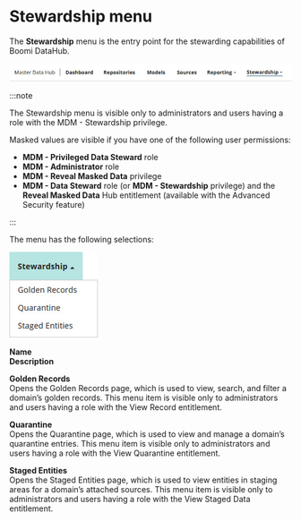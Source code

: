 # Stewardship menu 

<head>
  <meta name="guidename" content="DataHub"/>
  <meta name="context" content="GUID-46c25a29-2b5e-4f1e-96de-2350c04fa03e"/>
</head>


The **Stewardship** menu is the entry point for the stewarding capabilities of Boomi DataHub.



![The Stewardship menu is opened from the menu.](../Images/Stewardship/mdm-mn-main-stewardship_3bb4e04f-cc97-4cb3-a3a7-3bb3f007ab93.jpg)

:::note

The Stewardship menu is visible only to administrators and users having a role with the MDM - Stewardship privilege.

Masked values are visible if you have one of the following user permissions:

- **MDM - Privileged Data Steward** role
- **MDM - Administrator** role
- **MDM - Reveal Masked Data** privilege
- **MDM - Data Steward** role (or **MDM - Stewardship** privilege) and the **Reveal Masked Data** Hub entitlement (available with the Advanced Security feature)

:::

The menu has the following selections:

![Stewardship menu](../Images/Stewardship/img-hub-menu-stewardship_f055d777-918c-4619-8dce-78c121bc88ac.jpg)

**Name**  
**Description**

**Golden Records**  
Opens the Golden Records page, which is used to view, search, and filter a domain’s golden records. This menu item is visible only to administrators and users having a role with the View Record entitlement.

**Quarantine**  
Opens the Quarantine page, which is used to view and manage a domain’s quarantine entries. This menu item is visible only to administrators and users having a role with the View Quarantine entitlement.

**Staged Entities**  
Opens the Staged Entities page, which is used to view entities in staging areas for a domain’s attached sources. This menu item is visible only to administrators and users having a role with the View Staged Data entitlement.